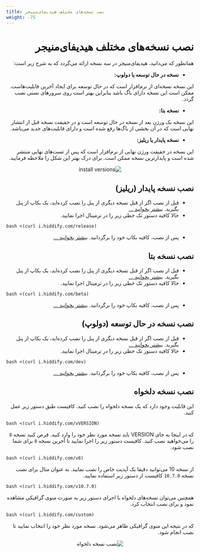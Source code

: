 ```yaml
---
title: نصب نسخه‌های مختلف هیدیفای‌منیجر
weight: -75
---
```


<div dir="rtl" markdown="1">


# نصب نسخه‌های مختلف هیدیفای‌منیجر
همانطور که می‌دانید، هیدیفای‌منیجر در سه نسخه ارائه می‌گردد که به شرح زیر است:
* **نسخه در حال توسعه یا دولوپ:** 

این نسخه نسخه‌ای از نرم‌افزار است که در حال توسعه برای ایجاد آخرین قابلیت‌هاست. ممکن است این نسخه دارای باگ باشد بنابراین بهتر است روی سرورهای تستی نصب گردد.
* **نسخه بتا:** 

این نسخه یک ورژن بعد از نسخه در حال توسعه است و در حقیقت نسخه قبل از انتشار نهایی است که در آن بخشی از باگ‌ها رفع شده است و دارای قابلیت‌های جدید می‌باشد.
* **نسخه پایدار یا ریلیز:** 

این نسخه در حقیقت ورژن نهایی از نرم‌افزار است که پس از تست‌های نهایی منتشر شده است و پایدارترین نسخه ممکن است.
برای درک بهتر این شکل را ملاحظه فرمایید.

<div align=center markdown="1">

![install versions](https://github.com/hiddify/Hiddify-Manager/assets/125398461/b5c8a60a-88ce-48e5-a0bb-aaec33f2f5d8)

</div>

## نصب نسخه پایدار (ریلیز)
* قبل از نصب اگر از قبل نسخه دیگری از پنل را نصب کرده‌اید، یک بکاپ از پنل بگیرید. [بیشتر بخوانید ...](/fa/manager/configuration-and-advanced-settings/How-to-backup-and-restore-panel-on-Hiddify/)
* حالا کافیه دستور تک خطی زیر را در ترمینال اجرا نمایید.


<div dir=ltr>

```
bash <(curl i.hiddify.com/release)
```

</div>

* پس از نصب، کافیه بکاپ خود را برگردانید. [بیشتر بخوانید ...](/fa/manager/configuration-and-advanced-settings/How-to-backup-and-restore-panel-on-Hiddify/)




## نصب نسخه بتا
* قبل از نصب اگر از قبل نسخه دیگری از پنل را نصب کرده‌اید، یک بکاپ از پنل بگیرید. [بیشتر بخوانید ...](/fa/manager/configuration-and-advanced-settings/How-to-backup-and-restore-panel-on-Hiddify/)
* حالا کافیه دستور تک خطی زیر را در ترمینال اجرا نمایید.

<div dir=ltr>

```
bash <(curl i.hiddify.com/beta)
```

</div>

* پس از نصب، کافیه بکاپ خود را برگردانید. [بیشتر بخوانید ...](/fa/manager/configuration-and-advanced-settings/How-to-backup-and-restore-panel-on-Hiddify/)



## نصب نسخه در حال توسعه (دولوپ)
* قبل از نصب اگر از قبل نسخه دیگری از پنل را نصب کرده‌اید، یک بکاپ از پنل بگیرید. [بیشتر بخوانید ...](/fa/manager/configuration-and-advanced-settings/How-to-backup-and-restore-panel-on-Hiddify/)
* حالا کافیه دستور تک خطی زیر را در ترمینال اجرا نمایید.

<div dir=ltr>

```
bash <(curl i.hiddify.com/dev)
```

</div>


* پس از نصب، کافیه بکاپ خود را برگردانید. [بیشتر بخوانید ...](/fa/manager/configuration-and-advanced-settings/How-to-backup-and-restore-panel-on-Hiddify/)

## نصب نسخه دلخواه
این قابلیت وجود دارد که یک نسخه دلخواه را نصب کنید. کافیست طبق دستور زیر عمل کنید.


<div dir=ltr>

```
bash <(curl i.hiddify.com/vVERSION)
```
</div>

که در اینجا به جای VERSION باید نسخه مورد نظر خود را وارد کنید. فرض کنید نسخه `8` را می‌خواهید نصب کنید. کافیست دستور زیر را اجرا نمایید تا آخرین نسخه `8` برای شما نصب شود.

<div dir=ltr>

```
bash <(curl i.hiddify.com/v8)
```
</div>

از نسخه 10 می‌توانید دقیقا یک آپدیت خاص را نصب نمایید. به عنوان مثال برای نصب نسخه `10.7.0` کافیست از دستور زیر استفاده نمایید.

<div dir=ltr>

```
bash <(curl i.hiddify.com/v10.7.0)
```
</div>

همچنین می‌توان نسخه‌های دلخواه با اجرای دستور زیر به صورت منوی گرافیکی مشاهده نمود و برای نصب انتخاب کرد.

<div dir=ltr>

```
bash <(curl i.hiddify.com/custom)
```
</div>

که در نتیجه این منوی گرافیکی ظاهر می‌شود. نسخه مورد نظر خود را انتخاب نمایید تا نصب انجام شود.

<div align=center markdown="1">
  
![نصب نسخه دلخواه](https://github.com/user-attachments/assets/fa9c1a28-ef58-44b4-8a9f-9afbdb04c40c)
</div>
